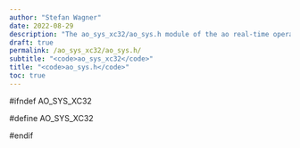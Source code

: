 ```yaml
---
author: "Stefan Wagner"
date: 2022-08-29
description: "The ao_sys_xc32/ao_sys.h module of the ao real-time operating system."
draft: true
permalink: /ao_sys_xc32/ao_sys.h/ 
subtitle: "<code>ao_sys_xc32</code>"
title: "<code>ao_sys.h</code>"
toc: true
---
```


#ifndef AO_SYS_XC32

#define AO_SYS_XC32

#endif

